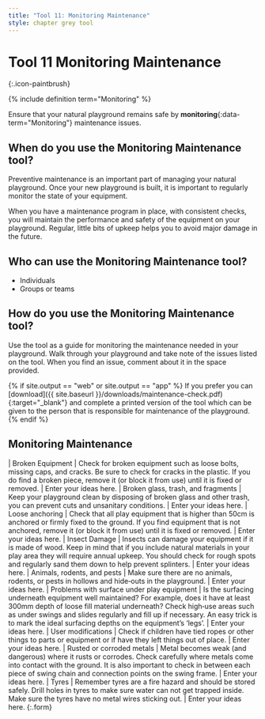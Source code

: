 ```yaml
---
title: "Tool 11: Monitoring Maintenance"
style: chapter grey tool
---
```


# **Tool 11** Monitoring Maintenance
{:.icon-paintbrush}

{% include definition term="Monitoring" %}

Ensure that your natural playground remains safe by **monitoring**{:data-term="Monitoring"} maintenance issues.

## When do you use the Monitoring Maintenance tool?

Preventive maintenance is an important part of managing your natural playground. Once your new playground is built, it is important to regularly monitor the state of your equipment.

When you have a maintenance program in place, with consistent checks, you will maintain the performance and safety of the equipment on your playground. Regular, little bits of upkeep helps you to avoid major damage in the future.

## Who can use the Monitoring Maintenance tool?

-   Individuals
-   Groups or teams

## How do you use the Monitoring Maintenance tool?

Use the tool as a guide for monitoring the maintenance needed in your playground. Walk through your playground and take note of the issues listed on the tool. When you find an issue, comment about it in the space provided.

{% if site.output == "web" or site.output == "app" %}
If you prefer you can [download]({{ site.baseurl }}/downloads/maintenance-check.pdf){:target="_blank"} and complete a printed version of the tool which can be given to the person that is responsible for maintenance of the playground.
{% endif %}

## Monitoring Maintenance

| Broken Equipment | Check for broken equipment such as loose bolts, missing caps, and cracks. Be sure to check for cracks in the plastic. If you do find a broken piece, remove it (or block it from use) until it is fixed or removed. | Enter your ideas here.
| Broken glass, trash, and fragments | Keep your playground clean by disposing of broken glass and other trash, you can prevent cuts and unsanitary conditions. | Enter your ideas here.
| Loose anchoring | Check that all play equipment that is higher than 50cm is anchored or firmly fixed to the ground. If you find equipment that is not anchored, remove it (or block it from use) until it is fixed or removed. | Enter your ideas here.
| Insect Damage | Insects can damage your equipment if it is made of wood. Keep in mind that if you include natural materials in your play area they will require annual upkeep. You should check for rough spots and regularly sand them down to help prevent splinters. | Enter your ideas here.
| Animals, rodents, and pests | Make sure there are no animals, rodents, or pests in hollows and hide‐outs in the playground. | Enter your ideas here.
| Problems with surface under play equipment | Is the surfacing underneath equipment well maintained? For example, does it have at least 300mm depth of loose fill material underneath? Check high‐use areas such as under swings and slides regularly and fill up if necessary. An easy trick is to mark the ideal surfacing depths on the equipment’s ‘legs’. | Enter your ideas here.
| User modifications | Check if children have tied ropes or other things to parts or equipment or if have they left things out of place. | Enter your ideas here.
| Rusted or corroded metals | Metal becomes weak (and dangerous) where it rusts or corrodes. Check carefully where metals come into contact with the ground. It is also important to check in between each piece of swing chain and connection points on the swing frame. | Enter your ideas here.
| Tyres | Remember tyres are a fire hazard and should be stored safely. Drill holes in tyres to make sure water can not get trapped inside. Make sure the tyres have no metal wires sticking out. | Enter your ideas here.
{:.form}
